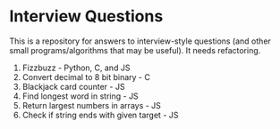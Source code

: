 # Interview Questions

This is a repository for answers to interview-style questions (and other small programs/algorithms that may be useful).  It needs refactoring.

1. Fizzbuzz - Python, C, and JS
2. Convert decimal to 8 bit binary - C
3. Blackjack card counter - JS
4. Find longest word in string - JS
5. Return largest numbers in arrays - JS
6. Check if string ends with given target - JS